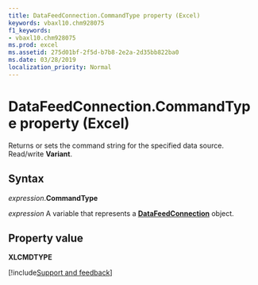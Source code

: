 ```yaml
---
title: DataFeedConnection.CommandType property (Excel)
keywords: vbaxl10.chm928075
f1_keywords:
- vbaxl10.chm928075
ms.prod: excel
ms.assetid: 275d01bf-2f5d-b7b8-2e2a-2d35bb822ba0
ms.date: 03/28/2019
localization_priority: Normal
---
```



# DataFeedConnection.CommandType property (Excel)

Returns or sets the command string for the specified data source. Read/write **Variant**.


## Syntax

_expression_.**CommandType**

_expression_ A variable that represents a **[DataFeedConnection](Excel.datafeedconnection.md)** object.


## Property value

**XLCMDTYPE**




[!include[Support and feedback](~/includes/feedback-boilerplate.md)]